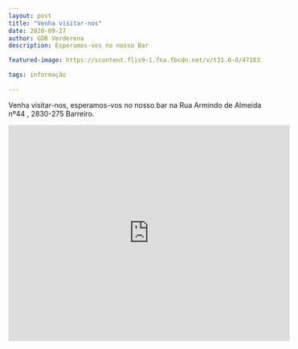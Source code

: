 ```yaml
---
layout: post
title: "Venha visitar-nos"
date: 2020-09-27
author: GDR Verderena
description: Esperamos-vos no nosso Bar

featured-image: https://scontent.flis9-1.fna.fbcdn.net/v/t31.0-8/471833_360970347268968_642224037_o.jpg?_nc_cat=111&_nc_sid=09cbfe&_nc_eui2=AeHRZsvexVAZogJm5FxNRNlvIPHMSWlJzmEg8cxJaUnOYRpIwJgwLLJNwcjZPlvSJ9AMwrxJKj7boFVpLbMyk0J3&_nc_ohc=aqO66Nm-PuMAX_yw89Z&_nc_ht=scontent.flis9-1.fna&oh=694740ec9cb8996e813ad3407ab7ebd6&oe=5F966833

tags: informação
 
---
```



 Venha visitar-nos, esperamos-vos no nosso bar na Rua Armindo de Almeida nº44 , 2830-275 Barreiro.






<iframe src="https://www.facebook.com/plugins/video.php?href=https%3A%2F%2Fwww.facebook.com%2Fverderena.grupodesportivo%2Fvideos%2F246427593472962%2F&show_text=1&width=560" width="560" height="430" style="border:none;overflow:hidden" scrolling="no" frameborder="0" allowTransparency="true" allow="encrypted-media" allowFullScreen="true"></iframe>

